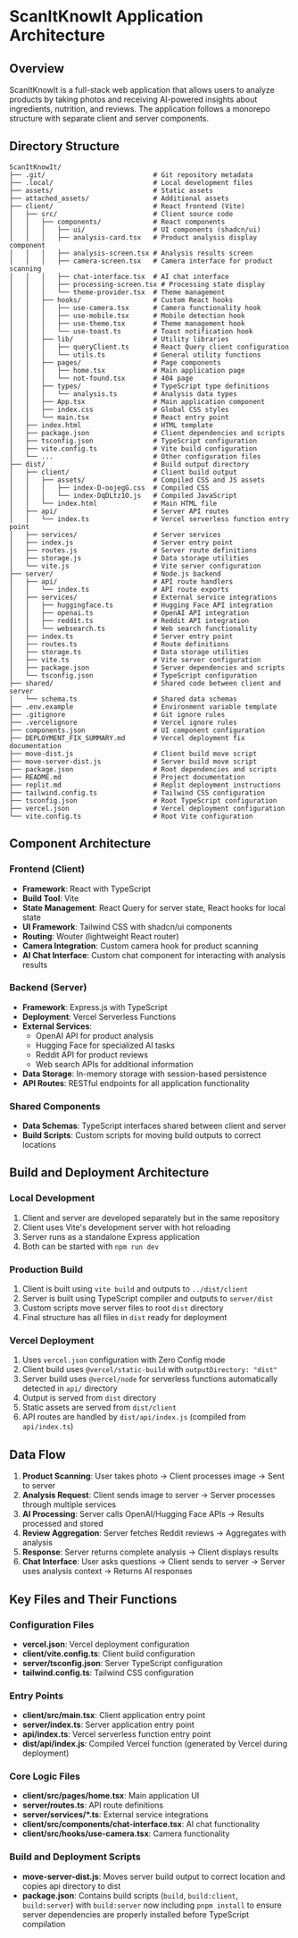 # ScanItKnowIt Application Architecture

## Overview

ScanItKnowIt is a full-stack web application that allows users to analyze products by taking photos and receiving AI-powered insights about ingredients, nutrition, and reviews. The application follows a monorepo structure with separate client and server components.

## Directory Structure

```
ScanItKnowIt/
├── .git/                           # Git repository metadata
├── .local/                         # Local development files
├── assets/                         # Static assets
├── attached_assets/                # Additional assets
├── client/                         # React frontend (Vite)
│   ├── src/                        # Client source code
│   │   ├── components/             # React components
│   │   │   ├── ui/                 # UI components (shadcn/ui)
│   │   │   ├── analysis-card.tsx   # Product analysis display component
│   │   │   ├── analysis-screen.tsx # Analysis results screen
│   │   │   ├── camera-screen.tsx   # Camera interface for product scanning
│   │   │   ├── chat-interface.tsx  # AI chat interface
│   │   │   ├── processing-screen.tsx # Processing state display
│   │   │   └── theme-provider.tsx  # Theme management
│   │   ├── hooks/                  # Custom React hooks
│   │   │   ├── use-camera.tsx      # Camera functionality hook
│   │   │   ├── use-mobile.tsx      # Mobile detection hook
│   │   │   ├── use-theme.tsx       # Theme management hook
│   │   │   └── use-toast.ts        # Toast notification hook
│   │   ├── lib/                    # Utility libraries
│   │   │   ├── queryClient.ts      # React Query client configuration
│   │   │   └── utils.ts            # General utility functions
│   │   ├── pages/                  # Page components
│   │   │   ├── home.tsx            # Main application page
│   │   │   └── not-found.tsx       # 404 page
│   │   ├── types/                  # TypeScript type definitions
│   │   │   └── analysis.ts         # Analysis data types
│   │   ├── App.tsx                 # Main application component
│   │   ├── index.css               # Global CSS styles
│   │   └── main.tsx                # React entry point
│   ├── index.html                  # HTML template
│   ├── package.json                # Client dependencies and scripts
│   ├── tsconfig.json               # TypeScript configuration
│   ├── vite.config.ts              # Vite build configuration
│   └── ...                         # Other configuration files
├── dist/                           # Build output directory
│   ├── client/                     # Client build output
│   │   ├── assets/                 # Compiled CSS and JS assets
│   │   │   ├── index-D-oojegG.css  # Compiled CSS
│   │   │   └── index-DqDLtz1O.js   # Compiled JavaScript
│   │   └── index.html              # Main HTML file
│   ├── api/                        # Server API routes
│   │   └── index.ts                # Vercel serverless function entry point
│   ├── services/                   # Server services
│   ├── index.js                    # Server entry point
│   ├── routes.js                   # Server route definitions
│   ├── storage.js                  # Data storage utilities
│   └── vite.js                     # Vite server configuration
├── server/                         # Node.js backend
│   ├── api/                        # API route handlers
│   │   └── index.ts                # API route exports
│   ├── services/                   # External service integrations
│   │   ├── huggingface.ts          # Hugging Face API integration
│   │   ├── openai.ts               # OpenAI API integration
│   │   ├── reddit.ts               # Reddit API integration
│   │   └── websearch.ts            # Web search functionality
│   ├── index.ts                    # Server entry point
│   ├── routes.ts                   # Route definitions
│   ├── storage.ts                  # Data storage utilities
│   ├── vite.ts                     # Vite server configuration
│   ├── package.json                # Server dependencies and scripts
│   └── tsconfig.json               # TypeScript configuration
├── shared/                         # Shared code between client and server
│   └── schema.ts                   # Shared data schemas
├── .env.example                    # Environment variable template
├── .gitignore                      # Git ignore rules
├── .vercelignore                   # Vercel ignore rules
├── components.json                 # UI component configuration
├── DEPLOYMENT_FIX_SUMMARY.md       # Vercel deployment fix documentation
├── move-dist.js                    # Client build move script
├── move-server-dist.js             # Server build move script
├── package.json                    # Root dependencies and scripts
├── README.md                       # Project documentation
├── replit.md                       # Replit deployment instructions
├── tailwind.config.ts              # Tailwind CSS configuration
├── tsconfig.json                   # Root TypeScript configuration
├── vercel.json                     # Vercel deployment configuration
└── vite.config.ts                  # Root Vite configuration
```

## Component Architecture

### Frontend (Client)
- **Framework**: React with TypeScript
- **Build Tool**: Vite
- **State Management**: React Query for server state, React hooks for local state
- **UI Framework**: Tailwind CSS with shadcn/ui components
- **Routing**: Wouter (lightweight React router)
- **Camera Integration**: Custom camera hook for product scanning
- **AI Chat Interface**: Custom chat component for interacting with analysis results

### Backend (Server)
- **Framework**: Express.js with TypeScript
- **Deployment**: Vercel Serverless Functions
- **External Services**:
  - OpenAI API for product analysis
  - Hugging Face for specialized AI tasks
  - Reddit API for product reviews
  - Web search APIs for additional information
- **Data Storage**: In-memory storage with session-based persistence
- **API Routes**: RESTful endpoints for all application functionality

### Shared Components
- **Data Schemas**: TypeScript interfaces shared between client and server
- **Build Scripts**: Custom scripts for moving build outputs to correct locations

## Build and Deployment Architecture

### Local Development
1. Client and server are developed separately but in the same repository
2. Client uses Vite's development server with hot reloading
3. Server runs as a standalone Express application
4. Both can be started with `npm run dev`

### Production Build
1. Client is built using `vite build` and outputs to `../dist/client`
2. Server is built using TypeScript compiler and outputs to `server/dist`
3. Custom scripts move server files to root `dist` directory
4. Final structure has all files in `dist` ready for deployment

### Vercel Deployment
1. Uses `vercel.json` configuration with Zero Config mode
2. Client build uses `@vercel/static-build` with `outputDirectory: "dist"`
3. Server build uses `@vercel/node` for serverless functions automatically detected in `api/` directory
4. Output is served from `dist` directory
5. Static assets are served from `dist/client`
6. API routes are handled by `dist/api/index.js` (compiled from `api/index.ts`)

## Data Flow

1. **Product Scanning**: User takes photo → Client processes image → Sent to server
2. **Analysis Request**: Client sends image to server → Server processes through multiple services
3. **AI Processing**: Server calls OpenAI/Hugging Face APIs → Results processed and stored
4. **Review Aggregation**: Server fetches Reddit reviews → Aggregates with analysis
5. **Response**: Server returns complete analysis → Client displays results
6. **Chat Interface**: User asks questions → Client sends to server → Server uses analysis context → Returns AI responses

## Key Files and Their Functions

### Configuration Files
- **vercel.json**: Vercel deployment configuration
- **client/vite.config.ts**: Client build configuration
- **server/tsconfig.json**: Server TypeScript configuration
- **tailwind.config.ts**: Tailwind CSS configuration

### Entry Points
- **client/src/main.tsx**: Client application entry point
- **server/index.ts**: Server application entry point
- **api/index.ts**: Vercel serverless function entry point
- **dist/api/index.js**: Compiled Vercel function (generated by Vercel during deployment)

### Core Logic Files
- **client/src/pages/home.tsx**: Main application UI
- **server/routes.ts**: API route definitions
- **server/services/*.ts**: External service integrations
- **client/src/components/chat-interface.tsx**: AI chat functionality
- **client/src/hooks/use-camera.tsx**: Camera functionality

### Build and Deployment Scripts
- **move-server-dist.js**: Moves server build output to correct location and copies api directory to dist
- **package.json**: Contains build scripts (`build`, `build:client`, `build:server`) with `build:server` now including `pnpm install` to ensure server dependencies are properly installed before TypeScript compilation